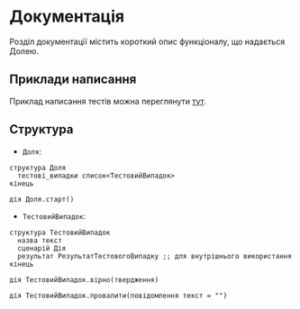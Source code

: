 # Документація

Розділ документації містить короткий опис функціоналу, що надається Долею.

## Приклади написання

Приклад написання тестів можна переглянути [тут](../examples/старт_тест.м).

## Структура

- `Доля`:

```мавка
структура Доля
  тестові_випадки список<ТестовийВипадок>
кінець
```

```мавка
дія Доля.старт()
```

- `ТестовийВипадок`:

```мавка
структура ТестовийВипадок
  назва текст
  сценарій Дія
  результат РезультатТестовогоВипадку ;; для внутрішнього використання
кінець
```

```мавка
дія ТестовийВипадок.вірно(твердження)
```

```мавка
дія ТестовийВипадок.провалити(повідомлення текст = "")
```
